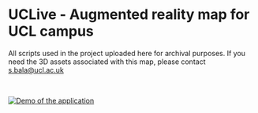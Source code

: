 # UCLive - Augmented reality map for UCL campus

All scripts used in the project uploaded here for archival purposes.
If you need the 3D assets associated with this map, please contact s.bala@ucl.ac.uk

<br>

[![Demo of the application](http://img.youtube.com/vi/1PKKn1UV2go/0.jpg)](https://www.youtube.com/watch?v=1PKKn1UV2go)
